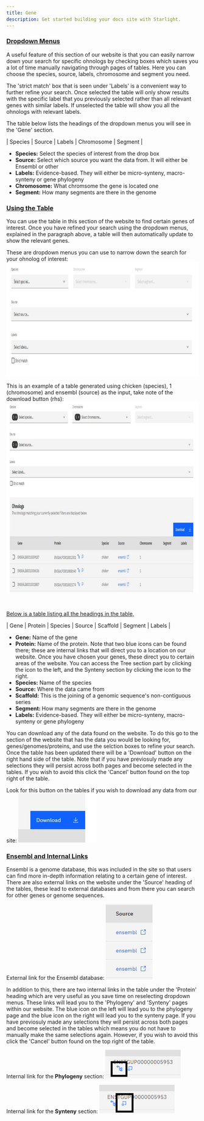 ```yaml
---
title: Gene 
description: Get started building your docs site with Starlight.
---
```



### <u>Dropdown Menus </u>

A useful feature of this section of our website is that you can easily narrow down your search for specific ohnologs by checking boxes which saves you a lot of time manually navigating through pages of tables. Here you can choose the species, source, labels, chromosome and segment you need.

The 'strict match' box that is seen under 'Labels' is a convenient way to further refine your search. Once selected the table will only show results with the specific label that you previously selected rather than all relevant genes with similar labels. If unselected the table will show you all the ohnologs with relevant labels.

 The table below lists the headings of the dropdown menus you will see in the 'Gene' section. 


| Species | Source | Labels | Chromosome | Segment |

<ul>
<li><b>Species:</b> Select the species of interest from the drop box</li>
<li><b>Source:</b> Select which source you want the data from. It will either be Ensembl or other</li>
<li><b>Labels:</b> Evidence-based. They will either be micro-synteny, macro-synteny or gene phylogeny</li>
<li><b>Chromosome:</b> What chromsome the gene is located one </li>
<li><b>Segment:</b> How many segments are there in the genome </li>
</ul>

### <u> Using the Table </u>

You can use the table in this section of the website to find certain genes of interest. Once you have refined your search using the dropdown menus, explained in the paragraph above, a table will then automatically update to show the relevant genes. 

These are dropdown menus you can use to narrow down the search for your ohnolog of interest:
<img src= "/src/assets/gene_dropmenu.jpg"
width="1000" 
height="300"/>

This is an example of a table generated using chicken (species), 1 (chromosome) and ensembl (source) as the input, take note of the download button (rhs):
<img src="/src/assets/gene_table.jpg"
width="1000"
height="500" />

<br>

<u>Below is a table listing all the headings in the table,</u>

| Gene | Protein | Species | Source | Scaffold | Segment | Labels |

<ul>
<li><b>Gene:</b> Name of the gene</li>
<li><b>Protein:</b> Name of the protein. Note that two blue icons can be found there; these are internal links that will direct you to a location on our website. Once you have chosen your genes, these direct you to certain areas of the website. You can access the Tree section part by clicking the icon to the left, and the Synteny section by clicking the icon to the right.</li>
<li><b>Species:</b> Name of the species</li>
<li><b>Source:</b>  Where the data came from</li>
<li><b>Scaffold:</b> This is the joining of a genomic sequence's non-contiguous series</li>
<li><b>Segment: </b> How many segments are there in the genome</li>
<li><b>Labels:</b> Evidence-based. They will either be micro-synteny, macro-synteny or gene phylogeny</li>
</ul>

You can download any of the data found on the website. To do this go to the section of the website that has the data you would be looking for, genes/genomes/proteins, and use the selction boxes to refine your search. Once the table has been updated there will be a 'Download' button on the right hand side of the table. Note that if you have previosuly made any selections they will persist across both pages and become selected in the tables. If you wish to avoid this click the 'Cancel' button found on the top right of the table.

Look for this button on the tables if you wish to download any data from our site:
<img src="/src/assets/download.jpg">



### <u> Ensembl and Internal Links </u>

Ensembl is a genome database, this was included in the site so that users can find more in-depth information relating to a certain gene of interest. There are also external links on the website under the 'Source' heading of the tables, these lead to external databases and from there you can search for other genes or genome sequences. 


External link for the Ensembl database:
<img src="/src/assets/source.jpg">

In addition to this, there are two internal links in the table under the 'Protein' heading which are very useful as you save time on reselecting dropdown menus. These links will lead you to the 'Phylogeny' and 'Synteny' pages within our website. The blue icon on the left will lead you to the phylogeny page and the blue icon on the right will lead you to the synteny page. If you have previosuly made any selections they will persist across both pages and become selected in the tables which means you do not have to manually make the same selections again. However, if you wish to avoid this click the 'Cancel' button found on the top right of the table.

Internal link for the <b>Phylogeny</b> section:
<img src="/src/assets/internal_tree.png">


Internal link for the <b>Synteny</b> section:
<img src="/src/assets/internal_synteny.png">



